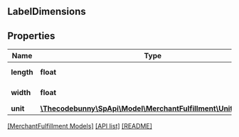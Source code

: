 ## LabelDimensions

## Properties

Name | Type | Description | Notes
------------ | ------------- | ------------- | -------------
**length** | **float** | A label dimension. |
**width** | **float** | A label dimension. |
**unit** | [**\Thecodebunny\SpApi\Model\MerchantFulfillment\UnitOfLength**](UnitOfLength.md) |  |

[[MerchantFulfillment Models]](../) [[API list]](../../Api) [[README]](../../../README.md)
